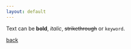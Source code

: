 ```yaml
---
layout: default
---
```


Text can be **bold**, _italic_, ~~strikethrough~~ or `keyword`.

[back](./)
